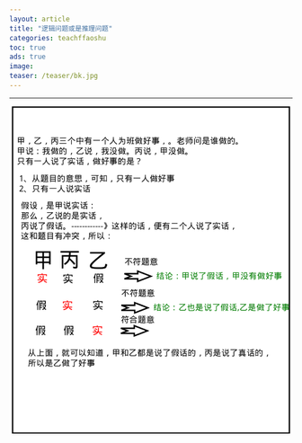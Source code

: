 ```yaml
---
layout: article
title: "逻辑问题或是推理问题"
categories: teachffaoshu
toc: true
ads: true
image:
teaser: /teaser/bk.jpg
---
```


---



![df](https://github.com/storage201602/storage201602/blob/master/myhome2016/_posts/teachffaoshu/2016-10-18-20161018161026teachffaoshu.md/tuili.png?raw=true)


